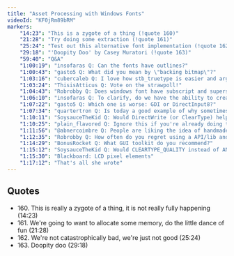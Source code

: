 ```yaml
---
title: "Asset Processing with Windows Fonts"
videoId: "KF0jRm89bRM"
markers:
    "14:23": "This is a zygote of a thing (!quote 160)"
    "21:28": "Try doing some extraction (!quote 161)"
    "25:24": "Test out this alternative font implementation (!quote 162)"
    "29:18": "'Doopity Doo' by Casey Muratori (!quote 163)"
    "59:40": "Q&A"
    "1:00:19": "insofaras Q: Can the fonts have outlines?"
    "1:00:43": "gasto5 Q: What did you mean by \"backing bitmap\"?"
    "1:03:16": "cubercaleb Q: I love how stb_truetype is easier and arguably better than the windows api version"
    "1:03:24": "ThisisAtticus Q: Vote on the strawpoll!"
    "1:04:43": "Robrobby Q: Does windows font have subscript and superscript support and therefore so much overbounding? Also, is the anti-alias only stored in the alpha value by windows? After seeing a pro like you struggle with this API I understand the burden you go through with it, having seen STB yesterday"
    "1:06:10": "insofaras Q: To clarify, do we have the ability to create font bitmaps with outlines on the characters that could maybe be colored separately?"
    "1:07:22": "gasto5 Q: Which one is worse: GDI or DirectInput8?"
    "1:07:34": "quartertron Q: Is today a good example of why sometimes using a library is okay?"
    "1:10:11": "SoysauceTheKid Q: Would DirectWrite (or ClearType) help out with the anti-aliasing?"
    "1:10:25": "plain_flavored Q: Ignore this if you're already doing this, but why not ship the mono bitmap as part of the asset file instead of the much larger RGBA bitmap?"
    "1:11:56": "@abnercoimbre Q: People are liking the idea of handmade.dev"
    "1:12:35": "Robrobby Q: How often do you regret using a API/lib and back-up writing your own implementation? When you are fast-paced as you maybe this sometimes is better when your knowledge of the problem is sufficient"
    "1:14:29": "BonusRocket Q: What GUI toolkit do you recommend?"
    "1:15:12": "SoysauceTheKid Q: Would CLEARTYPE_QUALITY instead of ANTIALIASED_QUALITY make a difference?"
    "1:15:30": "Blackboard: LCD pixel elements"
    "1:17:12": "That's all she wrote"
---
```


## Quotes

* 160\. This is really a zygote of a thing, it is not really fully happening (14:23)
* 161\. We're going to want to allocate some memory, do the little dance of fun (21:28)
* 162\. We're not catastrophically bad, we're just not good (25:24)
* 163\. Doopity doo (29:18)
